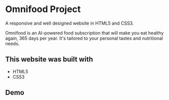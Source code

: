 # Omnifood Project

A responsive and well designed website in HTML5 and CSS3.

Omnifood is an AI-powered food subscription that will make you eat healthy again, 365 days per year. It's tailored to your personal tastes and nutritional needs.

## This website was built with

- HTML5
- CSS3

## Demo

